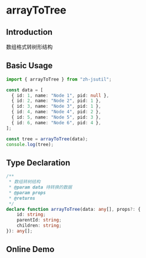 # arrayToTree

## Introduction

数组格式转树形结构

## Basic Usage

```ts
import { arrayToTree } from "zh-jsutil";

const data = [
  { id: 1, name: "Node 1", pid: null },
  { id: 2, name: "Node 2", pid: 1 },
  { id: 3, name: "Node 3", pid: 1 },
  { id: 4, name: "Node 4", pid: 2 },
  { id: 5, name: "Node 5", pid: 3 },
  { id: 6, name: "Node 6", pid: 4 },
];

const tree = arrayToTree(data);
console.log(tree);

```

## Type Declaration

```ts
/**
 * 数组转树结构
 * @param data 待转换的数据
 * @param props
 * @returns
 */
declare function arrayToTree(data: any[], props?: {
    id: string;
    parentId: string;
    children: string;
}): any[];
```

## Online Demo
